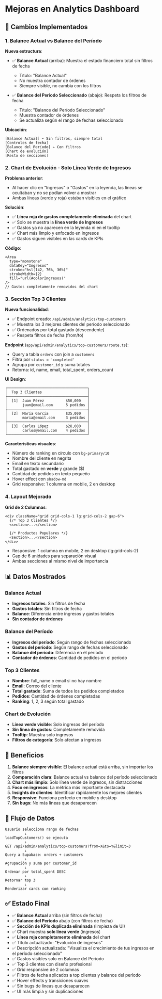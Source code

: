 # Mejoras en Analytics Dashboard

## 🎨 Cambios Implementados

### 1. **Balance Actual vs Balance del Período**

**Nueva estructura**:
- ✅ **Balance Actual** (arriba): Muestra el estado financiero total sin filtros de fecha
  - Título: "Balance Actual"
  - No muestra contador de órdenes
  - Siempre visible, no cambia con los filtros
  
- ✅ **Balance del Período Seleccionado** (abajo): Respeta los filtros de fecha
  - Título: "Balance del Período Seleccionado"
  - Muestra contador de órdenes
  - Se actualiza según el rango de fechas seleccionado

**Ubicación**:
```
[Balance Actual] ← Sin filtros, siempre total
[Controles de fecha]
[Balance del Período] ← Con filtros
[Chart de evolución]
[Resto de secciones]
```

### 2. **Chart de Evolución - Solo Línea Verde de Ingresos**

**Problema anterior**: 
- Al hacer clic en "Ingresos" o "Gastos" en la leyenda, las líneas se ocultaban y no se podían volver a mostrar
- Ambas líneas (verde y roja) estaban visibles en el gráfico

**Solución**:
- ✅ **Línea roja de gastos completamente eliminada** del chart
- ✅ Solo se muestra la **línea verde de Ingresos**
- ✅ Gastos ya no aparecen en la leyenda ni en el tooltip
- ✅ Chart más limpio y enfocado en ingresos
- ✅ Gastos siguen visibles en las cards de KPIs

**Código**:
```tsx
<Area 
  type="monotone" 
  dataKey="Ingresos" 
  stroke="hsl(142, 76%, 36%)" 
  strokeWidth={2}
  fill="url(#colorIngresos)"
/>
// Gastos completamente removidos del chart
```

### 3. **Sección Top 3 Clientes**

**Nueva funcionalidad**:
- ✅ Endpoint creado: `/api/admin/analytics/top-customers`
- ✅ Muestra los 3 mejores clientes del período seleccionado
- ✅ Ordenados por total gastado (descendente)
- ✅ Respeta filtros de fecha (from/to)

**Endpoint** (`app/api/admin/analytics/top-customers/route.ts`):
- Query a tabla `orders` con join a `customers`
- Filtra por `status = 'completed'`
- Agrupa por `customer_id` y suma totales
- Retorna: id, name, email, total_spent, orders_count

**UI Design**:
```
┌─────────────────────────────────────┐
│  Top 3 Clientes                     │
├─────────────────────────────────────┤
│  [1]  Juan Pérez          $50,000   │
│       juan@email.com      5 pedidos │
├─────────────────────────────────────┤
│  [2]  María García        $35,000   │
│       maria@email.com     3 pedidos │
├─────────────────────────────────────┤
│  [3]  Carlos López        $28,000   │
│       carlos@email.com    4 pedidos │
└─────────────────────────────────────┘
```

**Características visuales**:
- Número de ranking en círculo con `bg-primary/10`
- Nombre del cliente en negrita
- Email en texto secundario
- Total gastado en **verde** y grande ($)
- Cantidad de pedidos en texto pequeño
- Hover effect con `shadow-md`
- Grid responsive: 1 columna en mobile, 2 en desktop

### 4. **Layout Mejorado**

**Grid de 2 Columnas**:
```tsx
<div className="grid grid-cols-1 lg:grid-cols-2 gap-6">
  {/* Top 3 Clientes */}
  <section>...</section>
  
  {/* Productos Populares */}
  <section>...</section>
</div>
```

- Responsive: 1 columna en mobile, 2 en desktop (lg:grid-cols-2)
- Gap de 6 unidades para separación visual
- Ambas secciones al mismo nivel de importancia

## 📊 Datos Mostrados

### Balance Actual
- **Ingresos totales**: Sin filtros de fecha
- **Gastos totales**: Sin filtros de fecha
- **Balance**: Diferencia entre ingresos y gastos totales
- **Sin contador de órdenes**

### Balance del Período
- **Ingresos del período**: Según rango de fechas seleccionado
- **Gastos del período**: Según rango de fechas seleccionado
- **Balance del período**: Diferencia en el período
- **Contador de órdenes**: Cantidad de pedidos en el período

### Top 3 Clientes
- **Nombre**: full_name o email si no hay nombre
- **Email**: Correo del cliente
- **Total gastado**: Suma de todos los pedidos completados
- **Pedidos**: Cantidad de órdenes completadas
- **Ranking**: 1, 2, 3 según total gastado

### Chart de Evolución
- **Línea verde visible**: Solo ingresos del período
- **Sin línea de gastos**: Completamente removida
- **Tooltip**: Muestra solo ingresos
- **Filtros de categoría**: Solo afectan a ingresos

## 🎯 Beneficios

1. **Balance siempre visible**: El balance actual está arriba, sin importar los filtros
2. **Comparación clara**: Balance actual vs balance del período seleccionado
3. **Chart más limpio**: Solo línea verde de ingresos, sin distracciones
4. **Foco en ingresos**: La métrica más importante destacada
5. **Insights de clientes**: Identificar rápidamente los mejores clientes
6. **Responsive**: Funciona perfecto en mobile y desktop
7. **Sin bugs**: No más líneas que desaparecen

## 🔄 Flujo de Datos

```
Usuario selecciona rango de fechas
         ↓
loadTopCustomers() se ejecuta
         ↓
GET /api/admin/analytics/top-customers?from=X&to=Y&limit=3
         ↓
Query a Supabase: orders + customers
         ↓
Agrupación y suma por customer_id
         ↓
Ordenar por total_spent DESC
         ↓
Retornar top 3
         ↓
Renderizar cards con ranking
```

## ✅ Estado Final

- ✅ **Balance Actual** arriba (sin filtros de fecha)
- ✅ **Balance del Período** abajo (con filtros de fecha)
- ✅ **Sección de KPIs duplicada eliminada** (limpieza de UI)
- ✅ Chart muestra **solo línea verde** (ingresos)
- ✅ **Línea roja completamente eliminada** del chart
- ✅ Título actualizado: "Evolución de ingresos"
- ✅ Descripción actualizada: "Visualiza el crecimiento de tus ingresos en el período seleccionado"
- ✅ Gastos visibles solo en Balance del Período
- ✅ Top 3 clientes con diseño profesional
- ✅ Grid responsive de 2 columnas
- ✅ Filtros de fecha aplicados a top clientes y balance del período
- ✅ Hover effects y transiciones suaves
- ✅ Sin bugs de líneas que desaparecen
- ✅ UI más limpia y sin duplicaciones
